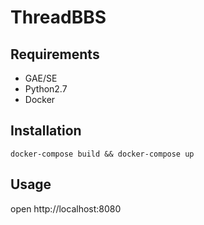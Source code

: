 # ThreadBBS
## Requirements
* GAE/SE
* Python2.7
* Docker

## Installation
```
docker-compose build && docker-compose up
```

## Usage
open http://localhost:8080
